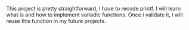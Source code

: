 This project is pretty straightforward, I have to recode printf.
I will learn what is and how to implement variadic functions.
Once i validate it, i will reuse this function in my future projects.
